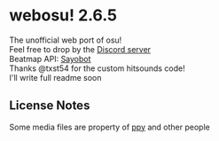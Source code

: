 # webosu! 2.6.5
The unofficial web port of osu!<br>
Feel free to drop by the [Discord server](https://discord.gg/gHgcR92QMy)<br>
Beatmap API: [Sayobot](https://osu.sayobot.cn)<br>
Thanks @txst54 for the custom hitsounds code!<br>
I'll write full readme soon

## License Notes

Some media files are property of [ppy](https://github.com/ppy/) and other people
